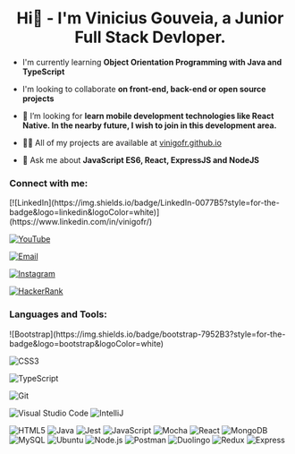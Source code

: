 <h1 align="center">Hi👋 -  I'm Vinicius Gouveia, a Junior Full Stack Devloper.</h1>

- I'm currently learning **Object Orientation Programming with Java and TypeScript**

- I'm looking to collaborate **on front-end, back-end or open source projects**

- 🤝 I’m looking for **learn mobile development technologies like React Native. In the nearby future, I wish to join in this development area.**

- 👨‍💻 All of my projects are available at [vinigofr.github.io](vinigofr.github.io)

- 💬 Ask me about **JavaScript ES6, React, ExpressJS and NodeJS**

<h3 align="left">Connect with me:</h3>
[![LinkedIn](https://img.shields.io/badge/LinkedIn-0077B5?style=for-the-badge&logo=linkedin&logoColor=white)](https://www.linkedin.com/in/vinigofr/)

[![YouTube](https://img.shields.io/badge/youtube-red?style=for-the-badge&logo=youtube&logoColor=write)](https://www.youtube.com/c/viniciusgouveia)

[![Email](https://img.shields.io/badge/outlook-blue?style=for-the-badge&logo=microsoft%20outlook&logoColor=)](mailto:freitas.viniciuspk@outlook.com.br)

[![Instagram](https://img.shields.io/badge/vinigofr-E4405F?style=for-the-badge&logo=instagram&logoColor=white)](https://instagram.com/vinigofr)

[![HackerRank](https://img.shields.io/badge/hackerrank-green?style=for-the-badge&logo=hackerrank&logoColor=black)](https://www.hackerrank.com/vinigofr)

<h3 align="left">Languages and Tools:</h3>
![Bootstrap](https://img.shields.io/badge/bootstrap-7952B3?style=for-the-badge&logo=bootstrap&logoColor=white)

![CSS3](https://img.shields.io/badge/css-1572B6?style=for-the-badge&logo=css3&logoColor=white)

![TypeScript](https://img.shields.io/badge/typescript-blue?style=for-the-badge&logo=typescript&logoColor=white)

![Git](https://img.shields.io/badge/git-F05032?style=for-the-badge&logo=git&logoColor=white)

![Visual Studio Code](https://img.shields.io/badge/Visual%20Studio%20Code-007ACC?style=for-the-badge&logo=visual%20studio%20code&logoColor=white)
![IntelliJ](https://img.shields.io/badge/IntelliJ-black?style=for-the-badge&logo=IntelliJ%20IDEA&logoColor=white)

![HTML5](https://img.shields.io/badge/html5-E34F26?style=for-the-badge&logo=html5&logoColor=white)
![Java](https://img.shields.io/badge/Java-007396?style=for-the-badge&logo=Java&logoColor=white)
![Jest](https://img.shields.io/badge/jest-C21325?style=for-the-badge&logo=jest&logoColor=)
![JavaScript](https://img.shields.io/badge/javascript-F7DF1E?style=for-the-badge&logo=javascript&logoColor=black)
![Mocha](https://img.shields.io/badge/mocha-8D6748?style=for-the-badge&logo=mocha&logoColor=white)
![React](https://img.shields.io/badge/react-61DAFB?style=for-the-badge&logo=react&logoColor=black)
![MongoDB](https://img.shields.io/badge/mongodb-47A248?style=for-the-badge&logo=mongodb&logoColor=white)
![MySQL](https://img.shields.io/badge/mysql-4479A1?style=for-the-badge&logo=mysql&logoColor=white)
![Ubuntu](https://img.shields.io/badge/ubuntu-E95420?style=for-the-badge&logo=ubuntu&logoColor=black)
![Node.js](https://img.shields.io/badge/node.js-339933?style=for-the-badge&logo=node.js&logoColor=white)
![Postman](https://img.shields.io/badge/postman-FF6C37?style=for-the-badge&logo=postman&logoColor=white)
![Duolingo](https://img.shields.io/badge/vinigofr-58CC02?style=for-the-badge&logo=duolingo&logoColor=white)
![Redux](https://img.shields.io/badge/redux-764ABC?style=for-the-badge&logo=redux&logoColor=white)
![Express](https://img.shields.io/badge/express-000000?style=for-the-badge&logo=express&logoColor=white)
